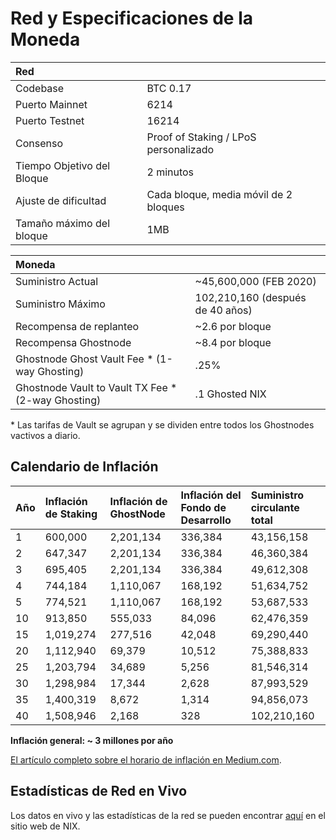 # Red y Especificaciones de la Moneda

| Red |  |
| :--- | :--- |
| Codebase | BTC 0.17 |
| Puerto Mainnet | 6214 |
| Puerto Testnet | 16214 |
| Consenso | Proof of Staking / LPoS personalizado |
| Tiempo Objetivo del Bloque | 2 minutos |
| Ajuste de dificultad | Cada bloque, media móvil de 2 bloques |
| Tamaño máximo del bloque | 1MB |

| Moneda |  |
| :--- | :--- |
| Suministro Actual | ~45,600,000 \(FEB 2020\) |
| Suministro Máximo | 102,210,160 \(después de 40 años\) |
| Recompensa de replanteo | ~2.6 por bloque |
| Recompensa Ghostnode | ~8.4 por bloque |
| Ghostnode Ghost Vault Fee \* \(1-way Ghosting\) | .25% |
| Ghostnode Vault to Vault TX Fee \* \(2-way Ghosting\) | .1 Ghosted NIX |

 \* Las tarifas de Vault se agrupan y se dividen entre todos los Ghostnodes vactivos a diario.

## **Calendario de Inflación**

| Año | Inflación de Staking | Inflación de GhostNode | Inflación del Fondo de Desarrollo | Suministro circulante total |
| :--- | :--- | :--- | :--- | :--- |
| 1 | 600,000 | 2,201,134 | 336,384 | 43,156,158 |
| 2 | 647,347 | 2,201,134 | 336,384 | 46,360,384 |
| 3 | 695,405 | 2,201,134 | 336,384 | 49,612,308 |
| 4 | 744,184 | 1,110,067 | 168,192 | 51,634,752 |
| 5 | 774,521 | 1,110,067 | 168,192 | 53,687,533 |
| 10 | 913,850 | 555,033 | 84,096 | 62,476,359 |
| 15 | 1,019,274 | 277,516 | 42,048 | 69,290,440 |
| 20 | 1,112,940 | 69,379 | 10,512 | 75,388,833 |
| 25 | 1,203,794 | 34,689 | 5,256 | 81,546,314 |
| 30 | 1,298,984 | 17,344 | 2,628 | 87,993,529 |
| 35 | 1,400,319 | 8,672 | 1,314 | 94,856,073 |
| 40 | 1,508,946 | 2,168 | 328 | 102,210,160 |

**Inflación general: ~ 3 millones por año**

[El artículo completo sobre el horario de inflación en Medium.com](https://medium.com/@joseit0/prueba-de-participaci%C3%B3n-calendario-de-inflaci%C3%B3n-8923a231aeb).

## **Estadísticas de Red en Vivo**

Los datos en vivo y las estadísticas de la red se pueden encontrar [aquí](https://data.nixplatform.io/) en el sitio web de NIX.

